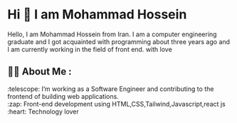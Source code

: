 <div id="header" >
  <h1>  Hi 👋 I am Mohammad Hossein </h1>
  Hello, I am Mohammad Hossein from Iran.
I am a computer engineering graduate and I got acquainted with programming about three years ago and I am currently working in the field of front end. with love
</div>
 <h2>👨‍💻 About Me :</h2>
<div>
   :telescope:   I’m working as a Software Engineer and contributing to the frontend of building web applications.</br>
   :zap:  Front-end development using HTML,CSS,Tailwind,Javascript,react js </br>
   :heart:  Technology lover
</div>

<!--
**mohammad-pro/mohammad-pro** is a ✨ _special_ ✨ repository because its `README.md` (this file) appears on your GitHub profile.

Here are some ideas to get you started:

- 🔭 I’m currently working on ...
- 🌱 I’m currently learning ...
- 👯 I’m looking to collaborate on ...
- 🤔 I’m looking for help with ...
- 💬 Ask me about ...
- 📫 How to reach me: ...
- 😄 Pronouns: ...
- ⚡ Fun fact: ...
-->
